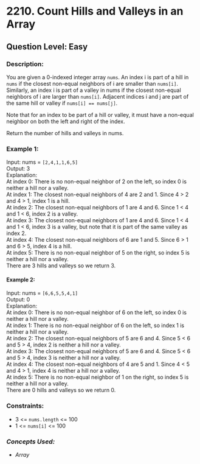 # 2210. Count Hills and Valleys in an Array
## Question Level: Easy
### Description:
You are given a 0-indexed integer array `nums`. An index i is part of a hill in `nums` if the closest non-equal neighbors of i are smaller than `nums[i]`. Similarly, an index i is part of a valley in nums if the closest non-equal neighbors of i are larger than `nums[i]`. Adjacent indices i and j are part of the same hill or valley if `nums[i] == nums[j]`.

Note that for an index to be part of a hill or valley, it must have a non-equal neighbor on both the left and right of the index.

Return the number of hills and valleys in nums.

### Example 1:

Input: nums = `[2,4,1,1,6,5]`  
Output: 3  
Explanation:  
At index 0: There is no non-equal neighbor of 2 on the left, so index 0 is neither a hill nor a valley.  
At index 1: The closest non-equal neighbors of 4 are 2 and 1. Since 4 > 2 and 4 > 1, index 1 is a hill.    
At index 2: The closest non-equal neighbors of 1 are 4 and 6. Since 1 < 4 and 1 < 6, index 2 is a valley.  
At index 3: The closest non-equal neighbors of 1 are 4 and 6. Since 1 < 4 and 1 < 6, index 3 is a valley, but note that it is part of the same valley as index 2.  
At index 4: The closest non-equal neighbors of 6 are 1 and 5. Since 6 > 1 and 6 > 5, index 4 is a hill.  
At index 5: There is no non-equal neighbor of 5 on the right, so index 5 is neither a hill nor a valley.   
There are 3 hills and valleys so we return 3.
#### Example 2:

Input: nums = `[6,6,5,5,4,1]`  
Output: 0  
Explanation:  
At index 0: There is no non-equal neighbor of 6 on the left, so index 0 is neither a hill nor a valley.  
At index 1: There is no non-equal neighbor of 6 on the left, so index 1 is neither a hill nor a valley.  
At index 2: The closest non-equal neighbors of 5 are 6 and 4. Since 5 < 6 and 5 > 4, index 2 is neither a hill nor a valley.  
At index 3: The closest non-equal neighbors of 5 are 6 and 4. Since 5 < 6 and 5 > 4, index 3 is neither a hill nor a valley.  
At index 4: The closest non-equal neighbors of 4 are 5 and 1. Since 4 < 5 and 4 > 1, index 4 is neither a hill nor a valley.  
At index 5: There is no non-equal neighbor of 1 on the right, so index 5 is neither a hill nor a valley.  
There are 0 hills and valleys so we return 0.  

### Constraints:

- 3 <= `nums.length` <= 100
- 1 <= `nums[i]` <= 100

### <i>Concepts Used:
- Array
</i>